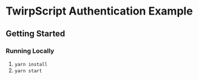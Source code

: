 # TwirpScript Authentication Example

## Getting Started

### Running Locally

1. `yarn install`
2. `yarn start`
